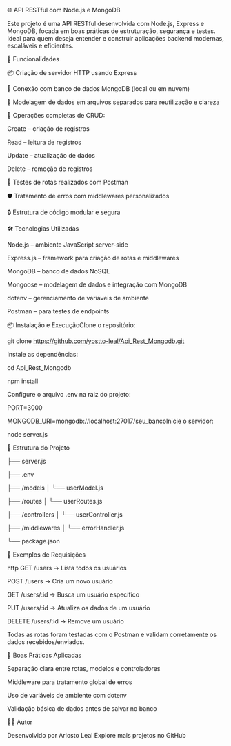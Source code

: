 🌐 API RESTful com Node.js e MongoDB

Este projeto é uma API RESTful desenvolvida com Node.js, Express e MongoDB, focada em boas práticas de estruturação, segurança e testes. Ideal para quem deseja entender e construir aplicações backend modernas, escaláveis e eficientes.

🚀 Funcionalidades

📦 Criação de servidor HTTP usando Express

🔗 Conexão com banco de dados MongoDB (local ou em nuvem)

🧩 Modelagem de dados em arquivos separados para reutilização e clareza

🔄 Operações completas de CRUD:

Create – criação de registros

Read – leitura de registros

Update – atualização de dados

Delete – remoção de registros

🧪 Testes de rotas realizados com Postman

🛡️ Tratamento de erros com middlewares personalizados

🔒 Estrutura de código modular e segura

🛠️ Tecnologias Utilizadas

Node.js – ambiente JavaScript server-side

Express.js – framework para criação de rotas e middlewares

MongoDB – banco de dados NoSQL

Mongoose – modelagem de dados e integração com MongoDB

dotenv – gerenciamento de variáveis de ambiente

Postman – para testes de endpoints

📦 Instalação e ExecuçãoClone o repositório:

git clone https://github.com/yostto-leal/Api_Rest_Mongodb.git

Instale as dependências:

cd Api_Rest_Mongodb

npm install

Configure o arquivo .env na raiz do projeto:

PORT=3000

MONGODB_URI=mongodb://localhost:27017/seu_bancoInicie o servidor:

node server.js

📁 Estrutura do Projeto

├── server.js

├── .env

├── /models
│   └── userModel.js

├── /routes
│   └── userRoutes.js

├── /controllers
│   └── userController.js

├── /middlewares
│   └── errorHandler.js

└── package.json

📮 Exemplos de Requisições

http
GET /users           → Lista todos os usuários

POST /users          → Cria um novo usuário

GET /users/:id       → Busca um usuário específico

PUT /users/:id       → Atualiza os dados de um usuário

DELETE /users/:id    → Remove um usuário

Todas as rotas foram testadas com o Postman e validam corretamente os dados recebidos/enviados.

📌 Boas Práticas Aplicadas

Separação clara entre rotas, modelos e controladores

Middleware para tratamento global de erros

Uso de variáveis de ambiente com dotenv

Validação básica de dados antes de salvar no banco

👨‍💻 Autor

Desenvolvido por Ariosto Leal Explore mais projetos no GitHub
